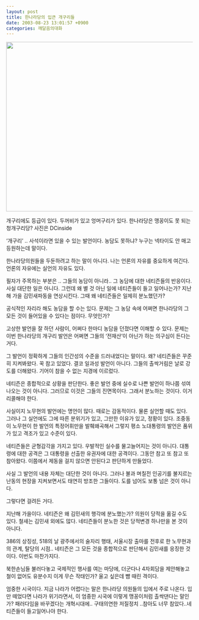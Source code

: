 ```yaml
---
layout: post
title: 한나라당의 입큰 개구리들
date: 2003-08-23 13:01:57 +0900
categories: 깨달음의대화
---
```

<p align="center">
  <img src="http://drkimz.com/technote/board/private/upimg/1061564614.jpg" width="600" height="456" border="0" />
</p>

<p align="left">
  개구리에도 등급이 있다. 두꺼비가 있고 엉머구리가 있다. 한나라당은 맹꽁이도 못 되는 청개구리당? 사진은 DCinside
</p>

  

  
‘개구리’ .. 사석이라면 있을 수 있는 발언이다. 농담도 못하냐? 누구는 넥타이도 안 매고 등원하는데 말이다.   


  
한나라당의원들을 두둔하려고 하는 말이 아니다. 나는 언론의 자유를 중요하게 여긴다. 언론의 자유에는 실언의 자유도 있다.   


  
필자가 주목하는 부분은 .. 그들의 농담이 아니라.. 그 농담에 대한 네티즌들의 반응이다. 사실 대단한 일은 아니다. 그런데 왜 별 것 아닌 일에 네티즌들이 들고 일어나는가? 지난해 가을 김민새파동을 연상시킨다. 그때 왜 네티즌들은 일제히 분노했던가?   


  
공식적인 자리라 해도 농담을 할 수는 있다. 문제는 그 농담 속에 어쩌면 한나라당의 그 모든 것이 들어있을 수 있다는 점이다. 무엇인가?   


  
고상한 발언을 잘 하던 사람이, 어쩌다 한마디 농담을 던졌다면 이해할 수 있다. 문제는 이번 한나라당의 개구리 발언은 어쩌면 그들의 ‘전재산’이 아닌가 하는 의구심이 든다는 거다.   

  
그 발언이 정확하게 그들의 인간성의 수준을 드러내었다는 말이다. 왜? 네티즌들은 꾸준히 지켜봐왔다. 꾹 참고 있었다. 결코 일과성 발언이 아니다. 그들의 촐싹거림은 날로 강도를 더해왔다. 기어이 참을 수 없는 지경에 이르렀다.   


  
네티즌은 종합적으로 상황을 판단한다. 좋은 발언 중에 실수로 나쁜 발언이 하나쯤 섞여나오는 것이 아니다. 그러므로 이것은 그들의 진면목이다. 그래서 분노하는 것이다. 이거 리콜해야 한다.   


  
사실이지 노무현의 발언에는 명언이 많다. 때로는 감동적이다. 물론 실언할 때도 있다. 그러나 그 실언에도 그에 따른 분위기가 있고, 그만한 이유가 있고, 정황이 있다. 조중동이 노무현이 한 발언의 특정어휘만을 발췌왜곡해서 그렇지 평소 노대통령의 발언은 품위가 있고 격조가 있고 수준이 있다.   


  
네티즌들은 균형감각을 가지고 있다. 우발적인 실수를 물고늘어지는 것이 아니다. 대통령에 대한 공격은 그 대통령을 선출한 유권자에 대한 공격이다. 그동안 참고 또 참고 또 참아왔다. 이쯤에서 제동을 걸지 않으면 안된다고 판단하게 만들었다.   


  
사실 그 발언의 내용 자체는 대단한 것이 아니다. 그러나 불과 며칠전 인공기를 불지르는 난동의 현장을 지켜보면서도 태연히 방조한 그들이다. 도를 넘어도 보통 넘은 것이 아니다.   


  
그렇다면 걸려든 거다.   


  
지난해 가을이다. 네티즌은 왜 김민새의 행각에 분노했는가? 의원이 당적을 옮길 수도 있다. 철새는 김민새 외에도 많다. 네티즌들이 분노한 것은 당적변경 하나만을 본 것이 아니다.   


  
386의 상징성, 518의 날 광주에서의 술자리 행태, 서울시장 출마를 전후로 한 노무현과의 관계, 탈당의 시점.. 네티즌은 그 모든 것을 종합적으로 판단해서 김민새를 응징한 것이다. 이번도 마찬가지다.   


  
북한손님들 불러다놓고 국제적인 행사를 여는 마당에, 더군다나 4자회담을 제안해놓고 철이 없어도 유분수지 이게 무슨 작태인가? 울고 싶은데 뺨 때린 격이다.   


  
엄중한 시국이다. 지금 나라가 어렵다는 말은 한나라당 의원들의 입에서 주로 나온다. 입만 떼었다면 나라가 위기라면서, 이 엄중한 시국에 이렇게 맹꽁이처럼 촐싹댄다는 말인가? 패러다임을 바꾸겠다는 개혁시대에.. 구태의연한 저질정치 ..참아도 너무 참았다..네티즌들이 들고일어나야 한다.